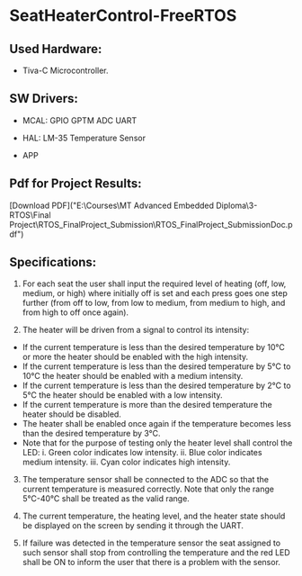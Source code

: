 # SeatHeaterControl-FreeRTOS

## Used Hardware:
- Tiva-C Microcontroller.

## SW Drivers:
- MCAL:
GPIO
GPTM
ADC
UART

- HAL:
LM-35 Temperature Sensor

- APP

## Pdf for Project Results: 
[Download PDF]("E:\Courses\MT Advanced Embedded Diploma\3- RTOS\Final Project\RTOS_FinalProject_Submission\RTOS_FinalProject_SubmissionDoc.pdf")


## Specifications:
1. For each seat the user shall input the required level of heating (off, low, medium, or high) where
initially off is set and each press goes one step further (from off to low, from low to medium, from
medium to high, and from high to off once again).

2. The heater will be driven from a signal to control its intensity:
- If the current temperature is less than the desired temperature by 10°C or more the heater
should be enabled with the high intensity.
- If the current temperature is less than the desired temperature by 5°C to 10°C the heater
should be enabled with a medium intensity.
- If the current temperature is less than the desired temperature by 2°C to 5°C the heater should
be enabled with a low intensity.
- If the current temperature is more than the desired temperature the heater should be
disabled.
- The heater shall be enabled once again if the temperature becomes less than the desired
temperature by 3°C.
- Note that for the purpose of testing only the heater level shall control the LED:
    i. Green color indicates low intensity.
    ii. Blue color indicates medium intensity.
    iii. Cyan color indicates high intensity.

3. The temperature sensor shall be connected to the ADC so that the current temperature is measured
correctly. Note that only the range 5°C-40°C shall be treated as the valid range.

4. The current temperature, the heating level, and the heater state should be displayed on the screen by
sending it through the UART.

5. If failure was detected in the temperature sensor the seat assigned to such sensor shall stop from
controlling the temperature and the red LED shall be ON to inform the user that there is a problem
with the sensor.
